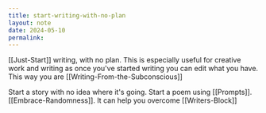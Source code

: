 ```yaml
---
title: start-writing-with-no-plan
layout: note
date: 2024-05-10
permalink:
---
```


[[Just-Start]] writing, with no plan. This is especially useful for creative work and writing as once you've started writing you can edit what you have. This way you are [[Writing-From-the-Subconscious]]

Start a story with no idea where it's going. Start a poem using [[Prompts]]. [[Embrace-Randomness]]. It can help you overcome [[Writers-Block]]


